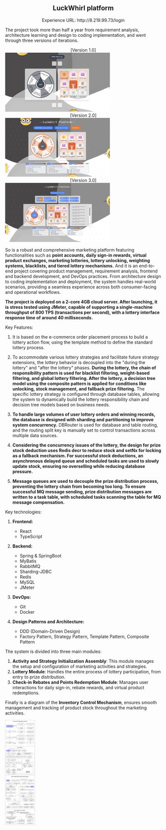 ## <div align="center">LuckWhirl platform</div>
<div align="center">Experience URL: http://8.219.99.73/login</div>

The project took more than half a year from requirement analysis, architecture learning and design to coding implementation, and went through three versions of iterations.

<div align="center">[Version 1.0]</div>
<img src="docs\readme\v1.jpg" style="zoom: 33%;" />	
<div align="center">[Version 2.0]</div>
<img src="docs\readme\v2.jpg" style="zoom: 33%;" />
<div align="center">[Version 3.0]</div>
<img src="docs\readme\v3.jpg" style="zoom: 33%;" />



So is a robust and comprehensive marketing platform featuring functionalities such as **point accounts, daily sign-in rewards, virtual product exchanges, marketing lotteries, lottery unlocking, weighting systems, blacklists, and tiered lottery mechanisms.** And it is an end-to-end project covering product management, requirement analysis, frontend and backend development, and DevOps practices. From architecture design to coding implementation and deployment, the system handles real-world scenarios, providing a seamless experience across both consumer-facing and operational workflows.

**The project is deployed on a 2-core 4GB cloud server. After launching, it is stress tested using JMeter, capable of supporting a single-machine throughput of 800 TPS (transactions per second), with a lottery interface response time of around 40 milliseconds.**

Key Features:

1. It is based on the e-commerce order placement process to build a lottery action flow, using the template method to define the standard lottery process.

2. To accommodate various lottery strategies and facilitate future strategy extensions, the lottery behavior is decoupled into the "during the lottery" and "after the lottery" phases. **During the lottery, the chain of responsibility pattern is used for blacklist filtering, weight-based filtering, and global lottery filtering. After the lottery, a decision tree model using the composite pattern is applied for conditions like unlocking, stock management, and fallback prize filtering.** The specific lottery strategy is configured through database tables, allowing the system to dynamically build the lottery responsibility chain and decision tree models based on business needs.

3. **To handle large volumes of user lottery orders and winning records, the database is designed with sharding and partitioning to improve system concurrency.** DBRouter is used for database and table routing, and the routing split key is manually set to control transactions across multiple data sources.

4. **Considering the concurrency issues of the lottery, the design for prize stock deduction uses Redis decr to reduce stock and setNx for locking as a fallback mechanism. For successful stock deductions, an asynchronous delayed queue and scheduled tasks are used to slowly update stock, ensuring no overselling while reducing database pressure.**

5. **Message queues are used to decouple the prize distribution process, preventing the lottery chain from becoming too long. To ensure successful MQ message sending, prize distribution messages are written to a task table, with scheduled tasks scanning the table for MQ message compensation.**

Key technologies:

1. **Frontend:**

   - React
   - TypeScript

2. **Backend:**

   - Spring & SpringBoot
   - MyBatis
   - RabbitMQ
   - Sharding-JDBC
   - Redis
   - MySQL
   - JMeter

3. **DevOps:**

   - Git
   - Docker

4. **Design Patterns and Architecture:**

   - DDD (Domain-Driven Design)
   - Factory Pattern, Strategy Pattern, Template Pattern, Composite Pattern



The system is divided into three main modules:

1. **Activity and Strategy Initialization Assembly**: This module manages the setup and configuration of marketing activities and strategies.
2. **Lottery Module**: Handles the entire process of lottery participation, from entry to prize distribution.
3. **Check-in Rebates and Points Redemption Module**: Manages user interactions for daily sign-in, rebate rewards, and virtual product redemptions.

Finally is a diagram of the **Inventory Control Mechanism**, ensures smooth management and tracking of product stock throughout the marketing activities.

<img src="docs\readme\luckWhirl workflow.png" style="zoom: 33%;" />

